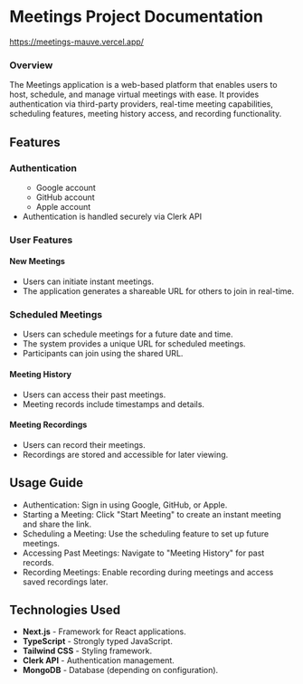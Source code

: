 <h1> Meetings Project Documentation </h1>

https://meetings-mauve.vercel.app/

<h3> Overview </h3>

<p> The Meetings application is a web-based platform that enables users to host, schedule, and manage virtual meetings with ease. It provides authentication via third-party providers, real-time meeting capabilities, scheduling features, meeting history access, and recording functionality.</p>

<h2> Features </h2>
<h3> Authentication </h3>
<ul>
<ul>
<li>Google account</li>
<li>GitHub account</li>
<li>Apple account</li>
</ul>
<li>Authentication is handled securely via Clerk API</li>
</ul>
<h3> User Features</h3>
<h4>New Meetings</h4>
<ul><li>Users can initiate instant meetings.</li>
<li>
The application generates a shareable URL for others to join in real-time.</li>
</ul>

<h3>Scheduled Meetings</h4>
<ul>
<li>Users can schedule meetings for a future date and time.</li>

<li>The system provides a unique URL for scheduled meetings.</li>

<li>Participants can join using the shared URL.</li>
</ul>
<h4>Meeting History</h4>
<ul>
<li>Users can access their past meetings.</li>

<li>Meeting records include timestamps and details.</li>
</ul>
<h4>Meeting Recordings</h4>
<ul>
<li> Users can record their meetings.</li>

<li> Recordings are stored and accessible for later viewing.</li>
</ul>

<h2>Usage Guide</h2>
<ul>
<li>Authentication: Sign in using Google, GitHub, or Apple.</li>

<li>Starting a Meeting: Click "Start Meeting" to create an instant meeting and share the link.</li>

<li>Scheduling a Meeting: Use the scheduling feature to set up future meetings.</li>

<li>Accessing Past Meetings: Navigate to "Meeting History" for past records.</li>

<li>Recording Meetings: Enable recording during meetings and access saved recordings later.</li>
</ul>

<h2>Technologies Used </h2>
<ul>
<li><b>Next.js</b> - Framework for React applications.</li>

<li><b>TypeScript</b> - Strongly typed JavaScript.</li>

<li><b>Tailwind CSS</b> - Styling framework.</li>

<li><b>Clerk API</b> - Authentication management.</li>

<li><b>MongoDB</b>  - Database (depending on configuration).</li>

</ul>
